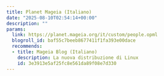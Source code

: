 ```yaml
---
title: Planet Mageia (Italiano)
date: "2025-08-10T02:54:14+00:00"
description: ""
params:
  link: https://planet.mageia.org/it/custom/people.opml
  blogroll_id: baf55c7beeb8677411f1fa393e00dace
  recommends:
  - title: Mageia Blog (Italiano)
    description: La nuova distribuzione di Linux
    id: 3e3913e5af25fc8e561da89f08e7d330
---
```


